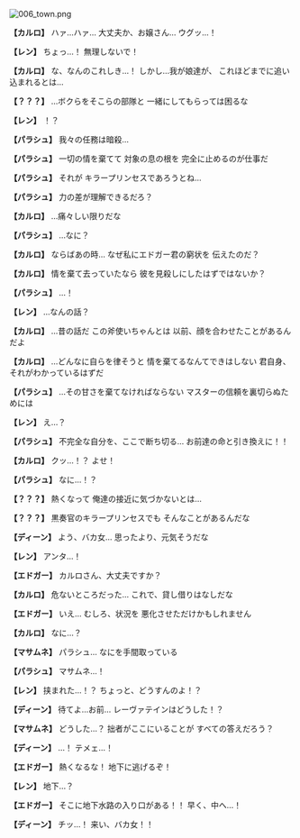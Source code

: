 
![006_town.png](../images/backgrounds/006_town.png)

**【カルロ】**
ハァ…ハァ…
大丈夫か、お嬢さん…
ウグッ…！

**【レン】**
ちょっ…！
無理しないで！

**【カルロ】**
な、なんのこれしき…！
しかし…我が娘達が、
これほどまでに追い込まれるとは…

**【？？？】**
…ボクらをそこらの部隊と
一緒にしてもらっては困るな

**【レン】**
！？

**【パラシュ】**
我々の任務は暗殺…

**【パラシュ】**
一切の情を棄てて
対象の息の根を
完全に止めるのが仕事だ

**【パラシュ】**
それが
キラープリンセスであろうとね…

**【パラシュ】**
力の差が理解できるだろ？

**【カルロ】**
…痛々しい限りだな

**【パラシュ】**
…なに？

**【カルロ】**
ならばあの時…
なぜ私にエドガー君の窮状を
伝えたのだ？

**【カルロ】**
情を棄て去っていたなら
彼を見殺しにしたはずではないか？

**【パラシュ】**
…！

**【レン】**
…なんの話？

**【カルロ】**
…昔の話だ
この斧使いちゃんとは
以前、顔を合わせたことがあるんだよ

**【カルロ】**
…どんなに自らを律そうと
情を棄てるなんてできはしない
君自身、それがわかっているはずだ

**【パラシュ】**
…その甘さを棄てなければならない
マスターの信頼を裏切らぬためには

**【レン】**
え…？

**【パラシュ】**
不完全な自分を、ここで断ち切る…
お前達の命と引き換えに！！

**【カルロ】**
クッ…！？
よせ！

**【パラシュ】**
なに…！？

**【？？？】**
熱くなって
俺達の接近に気づかないとは…

**【？？？】**
黒奏官のキラープリンセスでも
そんなことがあるんだな

**【ディーン】**
よう、バカ女…
思ったより、元気そうだな

**【レン】**
アンタ…！

**【エドガー】**
カルロさん、大丈夫ですか？

**【カルロ】**
危ないところだった…
これで、貸し借りはなしだな

**【エドガー】**
いえ…
むしろ、状況を
悪化させただけかもしれません

**【カルロ】**
なに…？

**【マサムネ】**
パラシュ…
なにを手間取っている

**【パラシュ】**
マサムネ…！

**【レン】**
挟まれた…！？
ちょっと、どうすんのよ！？

**【ディーン】**
待てよ…お前…
レーヴァテインはどうした！？

**【マサムネ】**
どうした…？
拙者がここにいることが
すべての答えだろう？

**【ディーン】**
…！
テメェ…！

**【エドガー】**
熱くなるな！
地下に逃げるぞ！

**【レン】**
地下…？

**【エドガー】**
そこに地下水路の入り口がある！！
早く、中へ…！

**【ディーン】**
チッ…！
来い、バカ女！！